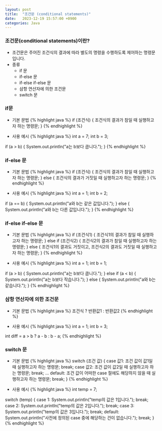 ```yaml
---
layout: post
title:  "조건문 (conditional statements)"
date:   2023-12-19 15:57:00 +0900
categories: Java
---
```


### 조건문(conditional statements)이란?

- 조건문은 주어진 조건식의 결과에 따라 별도의 명령을 수행하도록 제어하는 명령문입니다.
- 종류
    - if 문
    - if-else 문
    - if-else if-else 문
    - 삼항 연산자에 의한 조건문
    - switch 문

### if문

- 기본 문법
{% highlight java %}
if (조건식) {
    조건식의 결과가 참일 때 실행하고자 하는 명령문;
}
{% endhighlight %}

- 사용 예시
{% highlight java %}
int a = 7;
int b = 3;

if (a > b) {
    System.out.println("a는 b보다 큽니다.");
}
{% endhighlight %}

### if-else 문

- 기본 문법
{% highlight java %}
if (조건식) {
    조건식의 결과가 참일 때 실행하고자 하는 명령문;
} else {
    조건식의 결과가 거짓일 때 실행하고자 하는 명령문;
}
{% endhighlight %}

- 사용 예시
{% highlight java %}
int a = 1;
int b = 2;

if (a == b) {
    System.out.println("a와 b는 같은 값입니다.");
} else {
    System.out.println("a와 b는 다른 값입니다.");
}
{% endhighlight %}

### if-else if-else 문

- 기본 문법
{% highlight java %}
if (조건식1) {
    조건식1의 결과가 참일 때 실행하고자 하는 명령문;
} else if (조건식2) {
    조건식2의 결과가 참일 때 실행하고자 하는 명령문;
} else {
    조건식1의 결과도 거짓이고, 조건식2의 결과도 거짓일 때 실행하고자 하는 명령문;
}
{% endhighlight %}

- 사용 예시
{% highlight java %}
int a = 1;
int b = 1;

if (a > b) {
    System.out.println("a는 b보다 큽니다.");
} else if (a < b) {
    System.out.println("a는 b보다 작습니다.");
} else {
    System.out.println("a와 b는 같습니다.");
}
{% endhighlight %}

### 삼항 연산자에 의한 조건문

- 기본 문법
{% highlight java %}
조건식 ? 반환값1 : 반환값2
{% endhighlight %}

- 사용 예시
{% highlight java %}
int a = 1;
int b = 3;

int diff = a > b ? a - b : b - a;
{% endhighlight %}

### switch 문

- 기본 문법
{% highlight java %}
switch (조건 값) {
    case 값1:
        조건 값이 값1일 때 실행하고자 하는 명령문;
        break;
    case 값2:
        조건 값이 값2일 때 실행하고자 하는 명령문;
        break;
    ...
    default:
        조건 값이 어떠한 case 절에도 해당하지 않을 때 실행하고자 하는 명령문;
        break;
}
{% endhighlight %}

- 사용 예시
{% highlight java %}
int temp = 7;

switch (temp) {
    case 1:
        System.out.println("temp의 값은 1입니다.");
        break;
    case 2:
        System.out.println("temp의 값은 2입니다.");
        break;
    case 3:
        System.out.println("temp의 값은 3입니다.");
        break;
    default:
        System.out.println("사전에 정의된 case 중에 해당하는 건이 없습니다.");
        break;
}
{% endhighlight %}